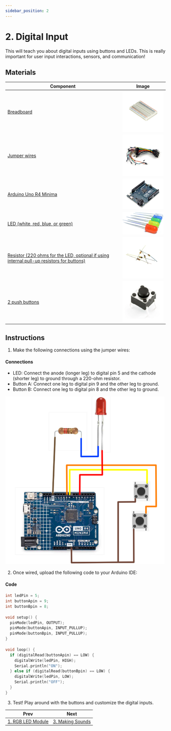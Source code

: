 ```yaml
---
sidebar_position: 2
---
```

# 2. Digital Input
This will teach you about digital inputs using buttons and LEDs. This is really important for user input interactions, sensors, and communication!

## Materials
| Component                                   | Image                                                         |
|---------------------------------------------|---------------------------------------------------------------|
| [Breadboard](https://www.canadarobotix.com/products/160)                                  | <img src="/img/docs/UNO-R4-Starter-Kit/breadboard.webp" width="200" />|
| [Jumper wires](https://www.canadarobotix.com/products/922)                                | <img src="/img/docs/UNO-R4-Starter-Kit/jumper-wires.webp" width="200"  />|
| [Arduino Uno R4 Minima](https://www.canadarobotix.com/collections/featured-1/products/3060)| <img src="/img/docs/UNO-R4-Starter-Kit/arduino-r4-minima.webp" width="200" />|
| [LED (white, red, blue, or green)](https://www.canadarobotix.com/products/1282)            | <img src="/img/docs/UNO-R4-Starter-Kit/LED.jpg" width="200"/>|
| [Resistor (220 ohms for the LED, optional if using internal pull-up resistors for buttons)](https://www.canadarobotix.com/products/5138) | <img src="/img/docs/UNO-R4-Starter-Kit/resistors.webp" width="200"/>              |
| [2 push buttons](https://www.canadarobotix.com/products/545)                              | <img src="/img/docs/UNO-R4-Starter-Kit/push-button.webp" width="200"  />|

## Instructions
1. Make the following connections using the jumper wires:
#### Connections
- LED: Connect the anode (longer leg) to digital pin 5 and the cathode (shorter leg) to ground through a 220-ohm resistor.
- Button A: Connect one leg to digital pin 9 and the other leg to ground.
- Button B: Connect one leg to digital pin 8 and the other leg to ground.
<img src="/img/docs/UNO-R4-Starter-Kit/Digital-Input/Digital-Input.png" width="500"  />

2. Once wired, upload the following code to your Arduino IDE:
#### Code
```cpp
int ledPin = 5;
int buttonApin = 9;
int buttonBpin = 8;

void setup() {
  pinMode(ledPin, OUTPUT);
  pinMode(buttonApin, INPUT_PULLUP);  
  pinMode(buttonBpin, INPUT_PULLUP);  
}

void loop() {
  if (digitalRead(buttonApin) == LOW) {
    digitalWrite(ledPin, HIGH);
    Serial.println("ON");
  } else if (digitalRead(buttonBpin) == LOW) {
    digitalWrite(ledPin, LOW);
    Serial.println("OFF");
  }
}
```
3. Test! Play around with the buttons and customize the digital inputs.

|Prev|Next|
|---|---|
|[1. RGB LED Module](RBG-LED.md)|[3. Making Sounds](Making-Sounds.md)|